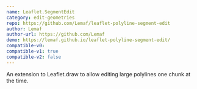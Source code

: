 ```yaml
---
name: Leaflet.SegmentEdit
category: edit-geometries
repo: https://github.com/Lemaf/leaflet-polyline-segment-edit
author: Lemaf
author-url: https://github.com/Lemaf
demo: https://lemaf.github.io/leaflet-polyline-segment-edit/
compatible-v0:
compatible-v1: true
compatible-v2: false
---
```


An extension to Leaflet.draw to allow editing large polylines one chunk at the time.
